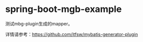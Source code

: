 # spring-boot-mgb-example

测试mbg-plugin生成的mapper。

详情请参考：https://github.com/itfsw/mybatis-generator-plugin

